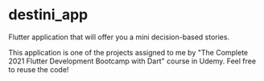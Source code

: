 # destini_app

Flutter application that will offer you a mini decision-based stories.

This application is one of the projects assigned to me by
"The Complete 2021 Flutter Development Bootcamp with Dart" course in Udemy. Feel free to reuse the code!
